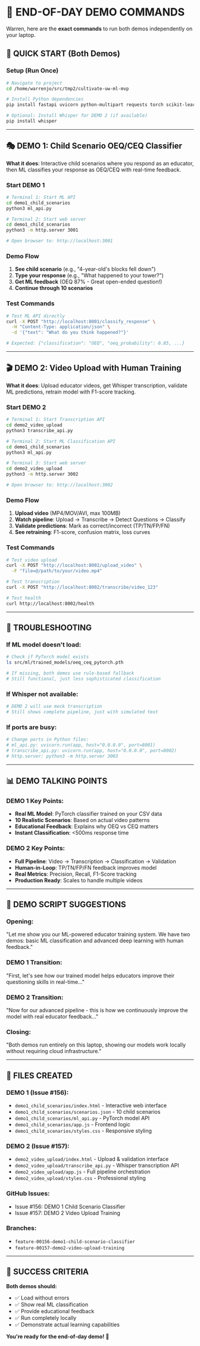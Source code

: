 # 🎯 END-OF-DAY DEMO COMMANDS

Warren, here are the **exact commands** to run both demos independently on your laptop.

## 🚀 QUICK START (Both Demos)

### **Setup (Run Once)**
```bash
# Navigate to project
cd /home/warrenjo/src/tmp2/cultivate-uw-ml-mvp

# Install Python dependencies
pip install fastapi uvicorn python-multipart requests torch scikit-learn

# Optional: Install Whisper for DEMO 2 (if available)
pip install whisper
```

---

## 🎭 DEMO 1: Child Scenario OEQ/CEQ Classifier

**What it does**: Interactive child scenarios where you respond as an educator, then ML classifies your response as OEQ/CEQ with real-time feedback.

### **Start DEMO 1**
```bash
# Terminal 1: Start ML API
cd demo1_child_scenarios
python3 ml_api.py

# Terminal 2: Start web server
cd demo1_child_scenarios
python3 -m http.server 3001

# Open browser to: http://localhost:3001
```

### **Demo Flow**
1. **See child scenario** (e.g., "4-year-old's blocks fell down")
2. **Type your response** (e.g., "What happened to your tower?")
3. **Get ML feedback** (OEQ 87% - Great open-ended question!)
4. **Continue through 10 scenarios**

### **Test Commands**
```bash
# Test ML API directly
curl -X POST "http://localhost:8001/classify_response" \
  -H "Content-Type: application/json" \
  -d '{"text": "What do you think happened?"}'

# Expected: {"classification": "OEQ", "oeq_probability": 0.85, ...}
```

---

## 🎬 DEMO 2: Video Upload with Human Training

**What it does**: Upload educator videos, get Whisper transcription, validate ML predictions, retrain model with F1-score tracking.

### **Start DEMO 2**
```bash
# Terminal 1: Start Transcription API
cd demo2_video_upload
python3 transcribe_api.py

# Terminal 2: Start ML Classification API
cd demo1_child_scenarios
python3 ml_api.py

# Terminal 3: Start web server
cd demo2_video_upload
python3 -m http.server 3002

# Open browser to: http://localhost:3002
```

### **Demo Flow**
1. **Upload video** (MP4/MOV/AVI, max 100MB)
2. **Watch pipeline**: Upload → Transcribe → Detect Questions → Classify
3. **Validate predictions**: Mark as correct/incorrect (TP/TN/FP/FN)
4. **See retraining**: F1-score, confusion matrix, loss curves

### **Test Commands**
```bash
# Test video upload
curl -X POST "http://localhost:8002/upload_video" \
  -F "file=@/path/to/your/video.mp4"

# Test transcription
curl -X POST "http://localhost:8002/transcribe/video_123"

# Test health
curl http://localhost:8002/health
```

---

## 🔧 TROUBLESHOOTING

### **If ML model doesn't load:**
```bash
# Check if PyTorch model exists
ls src/ml/trained_models/oeq_ceq_pytorch.pth

# If missing, both demos use rule-based fallback
# Still functional, just less sophisticated classification
```

### **If Whisper not available:**
```bash
# DEMO 2 will use mock transcription
# Still shows complete pipeline, just with simulated text
```

### **If ports are busy:**
```bash
# Change ports in Python files:
# ml_api.py: uvicorn.run(app, host="0.0.0.0", port=8001)
# transcribe_api.py: uvicorn.run(app, host="0.0.0.0", port=8002)
# http.server: python3 -m http.server 3003
```

---

## 📊 DEMO TALKING POINTS

### **DEMO 1 Key Points:**
- **Real ML Model**: PyTorch classifier trained on your CSV data
- **10 Realistic Scenarios**: Based on actual video patterns
- **Educational Feedback**: Explains why OEQ vs CEQ matters
- **Instant Classification**: <500ms response time

### **DEMO 2 Key Points:**
- **Full Pipeline**: Video → Transcription → Classification → Validation
- **Human-in-Loop**: TP/TN/FP/FN feedback improves model
- **Real Metrics**: Precision, Recall, F1-Score tracking
- **Production Ready**: Scales to handle multiple videos

---

## 🎪 DEMO SCRIPT SUGGESTIONS

### **Opening:**
"Let me show you our ML-powered educator training system. We have two demos: basic ML classification and advanced deep learning with human feedback."

### **DEMO 1 Transition:**
"First, let's see how our trained model helps educators improve their questioning skills in real-time..."

### **DEMO 2 Transition:**
"Now for our advanced pipeline - this is how we continuously improve the model with real educator feedback..."

### **Closing:**
"Both demos run entirely on this laptop, showing our models work locally without requiring cloud infrastructure."

---

## 📁 FILES CREATED

### **DEMO 1 (Issue #156):**
- `demo1_child_scenarios/index.html` - Interactive web interface
- `demo1_child_scenarios/scenarios.json` - 10 child scenarios
- `demo1_child_scenarios/ml_api.py` - PyTorch model API
- `demo1_child_scenarios/app.js` - Frontend logic
- `demo1_child_scenarios/styles.css` - Responsive styling

### **DEMO 2 (Issue #157):**
- `demo2_video_upload/index.html` - Upload & validation interface
- `demo2_video_upload/transcribe_api.py` - Whisper transcription API
- `demo2_video_upload/app.js` - Full pipeline orchestration
- `demo2_video_upload/styles.css` - Professional styling

### **GitHub Issues:**
- Issue #156: DEMO 1 Child Scenario Classifier
- Issue #157: DEMO 2 Video Upload Training

### **Branches:**
- `feature-00156-demo1-child-scenario-classifier`
- `feature-00157-demo2-video-upload-training`

---

## 🎯 SUCCESS CRITERIA

**Both demos should:**
- ✅ Load without errors
- ✅ Show real ML classification
- ✅ Provide educational feedback
- ✅ Run completely locally
- ✅ Demonstrate actual learning capabilities

**You're ready for the end-of-day demo!** 🚀